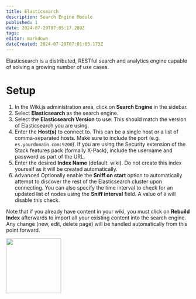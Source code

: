 ```yaml
---
title: Elasticsearch
description: Search Engine Module
published: 1
date: 2024-07-29T07:05:17.280Z
tags: 
editor: markdown
dateCreated: 2024-07-29T07:01:03.173Z
---
```


Elasticsearch is a distributed, RESTful search and analytics engine capable of solving a growing number of use cases.

# Setup

1. In the Wiki.js administration area, click on **Search Engine** in the sidebar.
1. Select **Elasticsearch** as the search engine.
1. Select the **Elasticsearch Version** to use. This should match the version of Elasticsearch you are using.
1. Enter the **Host(s)** to connect to. This can be a single host or a list of comma-separated hosts. Make sure to include the port (e.g. `es.yourdomain.com:9200`). If you are using the Security extension of the Stack features pack (formally X-Pack), include the username and password as part of the URL.
1. Enter the desired **Index Name** (default: wiki). Do not create this index yourself as it will be created automatically.
1. <kbd>Advanced</kbd> Optionally enable the **Sniff on start** option to automatically attempt to discover the rest of the Elasticsearch cluster upon connecting. You can also specify the time interval to check for an updated list of nodes using the **Sniff interval** field. A value of `0` will disable this check.

Note that if you already have content in your wiki, you must click on **Rebuild Index** afterwards to import all your existing content into the search engine. Any change (new, edit, delete page) will be handled automatically from this point forward.

<img src="https://static.requarks.io/logo/elasticsearch.svg" alt="" class="align-abstopright" style="width: 150px;">